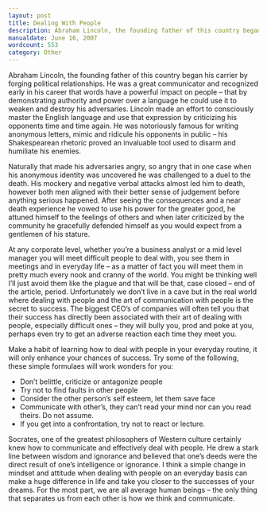 ```yaml
---
layout: post
title: Dealing With People
description: Abraham Lincoln, the founding father of this country began his carrier by forging political relationships. He was a great communicator and recognized early in his career that words have a powerful impact on people
manualdate: June 16, 2007
wordcount: 553
category: Other
---
```


Abraham Lincoln, the founding father of this country began his carrier by forging political relationships. He was a great communicator and recognized early in his career that words have a powerful impact on people – that by demonstrating authority and power over a language he could use it to weaken and destroy his adversaries. Lincoln made an effort to consciously master the English language and use that expression by criticizing his opponents time and time again. He was notoriously famous for writing anonymous letters, mimic and ridicule his opponents in public – his Shakespearean rhetoric proved an invaluable tool used to disarm and humiliate his enemies.

Naturally that made his adversaries angry, so angry that in one case when his anonymous identity was uncovered he was challenged to a duel to the death. His mockery and negative verbal attacks almost led him to death, however both men aligned with their better sense of judgement before anything serious happened. After seeing the consequences and a near death experience he vowed to use his power for the greater good, he attuned himself to the feelings of others and when later criticized by the community he gracefully defended himself as you would expect from a gentlemen of his stature.

At any corporate level, whether you’re a business analyst or a mid level manager you will meet difficult people to deal with, you see them in meetings and in everyday life – as a matter of fact you will meet them in pretty much every nook and cranny of the world. You might be thinking well I’ll just avoid them like the plague and that will be that, case closed – end of the article, period. Unfortunately we don’t live in a cave but in the real world where dealing with people and the art of communication with people is the secret to success. The biggest CEO’s of companies will often tell you that their success has directly been associated with their art of dealing with people, especially difficult ones – they will bully you, prod and poke at you, perhaps even try to get an adverse reaction each time they meet you.

Make a habit of learning how to deal with people in your everyday routine, it will only enhance your chances of success. Try some of the following, these simple formulaes will work wonders for you:

* Don’t belittle, criticize or antagonize people
* Try not to find faults in other people
* Consider the other person’s self esteem, let them save face
* Communicate with other’s, they can’t read your mind nor can you read theirs. Do not assume.
* If you get into a confrontation, try not to react or lecture.

Socrates, one of the greatest philosophers of Western culture certainly knew how to communicate and effectively deal with people. He drew a stark line between wisdom and ignorance and believed that one’s deeds were the direct result of one’s intelligence or ignorance. I think a simple change in mindset and attitude when dealing with people on an everyday basis can make a huge difference in life and take you closer to the successes of your dreams. For the most part, we are all average human beings – the only thing that separates us from each other is how we think and communicate.
